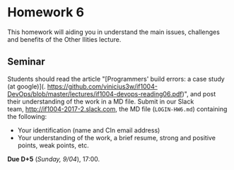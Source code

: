 # Homework 6

This homework will aiding you in understand the main issues, challenges and benefits of the Other Ilities lecture.

## Seminar

Students should read the article "[Programmers' build errors: a case study (at google)](.
https://github.com/vinicius3w/if1004-DevOps/blob/master/lectures/if1004-devops-reading06.pdf)", and post their understanding of the work in a MD file. Submit in our Slack team, http://if1004-2017-2.slack.com, the MD file (```LOGIN-HW6.md```) containing the following:

* Your identification (name and CIn email address)
* Your understanding of the work, a brief resume, strong and positive points, weak points, etc.

**Due D+5** (_Sunday, 9/04_), 17:00.
